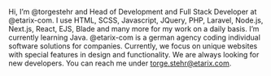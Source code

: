 Hi, I’m @torgestehr and Head of Development and Full Stack Developer at @etarix-com. I use HTML, SCSS, Javascript, JQuery, PHP, Laravel, Node.js, Next.js, React, EJS, Blade and many more for my work on a daily basis. I’m currently learning Java. @etarix-com is a german agency coding individual software solutions for companies. Currently, we focus on unique websites with special features in design and functionality. We are always looking for new developers. You can reach me under torge.stehr@etarix.com.
